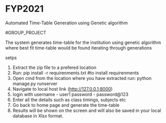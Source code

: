 # FYP2021
 Automated Time-Table Generation using Genetic algorithm

#GROUP_PROJECT

The system generates time-table for the institution using genetic algorithm
where best fit time-table would be found iterating through generations

setps
1. Extract the zip file to a prefered location
2. Run: pip install -r requirenments.txt #to install requirenments
3. Open cmd from the location where you have extracted 
   run: python manage.py runserver
4. Navigate to local host link (http://127.0.0.1:8000)
5. login with username - user1
              password - password@123
6. Enter all the details such as class timings, subjects etc
7. Go back to home page and generate the time-table
8. Results will be shown on the screen and will also be saved in your local database in Xlsx format.
